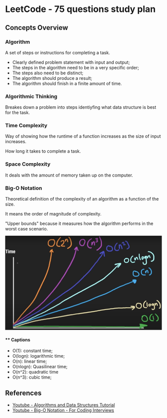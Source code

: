 # LeetCode - 75 questions study plan

## Concepts Overview

### Algorithm
A set of steps or instructions for completing a task.
- Clearly defined problem statement with input and output;
- The steps in the algorithm need to be in a very specific order;
- The steps also need to be distinct;
- The algorithm should produce a result;
- The algorithm should finish in a finite amount of time.

### Algorithmic Thinking
Breakes down a problem into steps identiyfing what data structure is best for the task.

### Time Complexity
Way of showing how the runtime of a function increases as the size of input increases.

How long it takes to complete a task.

### Space Complexity
It deals with the amount of memory taken up on the computer.

### Big-O Notation
Theoretical definition of the complexity of an algorithm as a function of the size.

It means the order of magnitude of complexity.

"Upper bounds" because it measures how the algorithm performs in the worst case scenario.

<img src="./docs/algorithmic-complexity.png">

#### ** Captions
- O(1): constant time;
- O(logn): logarithmic time;
- O(n): linear time;
- O(nlogn): Quasilinear time;
- O(n^2): quadratic time
- O(n^3): cubic time;

## References
- [Youtube - Algorithms and Data Structures Tutorial](https://www.youtube.com/watch?v=8hly31xKli0)
- [Youtube - Big-O Notation - For Coding Interviews](https://www.youtube.com/watch?v=BgLTDT03QtU)